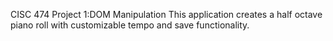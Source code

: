 CISC 474 Project 1:DOM Manipulation
  This application creates a half octave piano roll with customizable tempo and save functionality.
